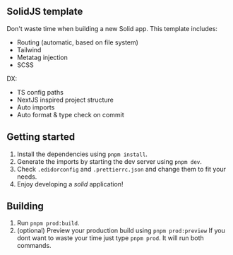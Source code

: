 ## SolidJS template
Don't waste time when building a new Solid app. This template includes:

- Routing (automatic, based on file system)
- Tailwind
- Metatag injection
- SCSS

DX:
- TS config paths
- NextJS inspired project structure
- Auto imports
- Auto format & type check on commit

## Getting started
1. Install the dependencies using `pnpm install`.
2. Generate the imports by starting the dev server using `pnpm dev`.
3. Check `.edidorconfig` and `.prettierrc.json` and change them to fit your needs.
3. Enjoy developing a *solid* application!

## Building
1. Run `pnpm prod:build`.
2. (optional) Preview your production build using `pnpm prod:preview`
If you dont want to waste your time just type `pnpm prod`. It will run both commands.